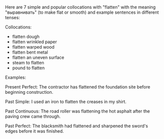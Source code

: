 Here are 7 simple and popular collocations with "flatten" with the meaning "выравнивать" (to make flat or smooth) and example sentences in different tenses:

Collocations:

- flatten dough  
- flatten wrinkled paper
- flatten warped wood
- flatten bent metal 
- flatten an uneven surface   
- steam to flatten 
- pound to flatten

Examples:  

Present Perfect: The contractor has flattened the foundation site before beginning construction.

Past Simple: I used an iron to flatten the creases in my shirt.

Past Continuous: The road roller was flattening the hot asphalt after the paving crew came through.  

Past Perfect: The blacksmith had flattened and sharpened the sword's edges before it was finished.